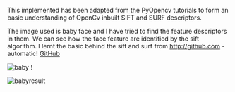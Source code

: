 This implemented has been adapted from the PyOpencv tutorials to form an basic understanding of OpenCv inbuilt 
SIFT and SURF descriptors. 

The image used is baby face and I have tried to find the feature descriptors in them. We can see how the face feature are identified by the sift algorithm. I lernt the basic behind the sift and surf from http://github.com - automatic!
[GitHub](http://github.com) 

![baby](https://user-images.githubusercontent.com/25079132/54733215-e3180a00-4b6e-11e9-9ff1-4d0e37985be0.JPG)
!


![babyresult](https://user-images.githubusercontent.com/25079132/54733218-e57a6400-4b6e-11e9-9f15-d9a02da8d288.JPG)

